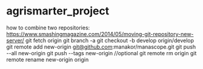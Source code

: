 # agrismarter_project
  how to combine two repositories:  
  https://www.smashingmagazine.com/2014/05/moving-git-repository-new-server/ 
  git fetch origin 
  git branch -a 
  git checkout -b develop origin/develop 
  git remote add new-origin git@github.com:manakor/manascope.git 
  git push --all new-origin 
  git push --tags new-origin //optional 
  git remote rm origin 
  git remote rename new-origin origin 
